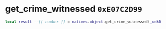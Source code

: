 # get_crime_witnessed `0xE07C2D99`

```lua
local result --[[ number ]] = natives.object.get_crime_witnessed(_unk0 --[[ number ]])
```